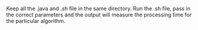 Keep all the .java and .sh file in the same directory. 
Run the .sh file, pass in the correct parameters and the output will measure the processing time for the particular algorithm.
